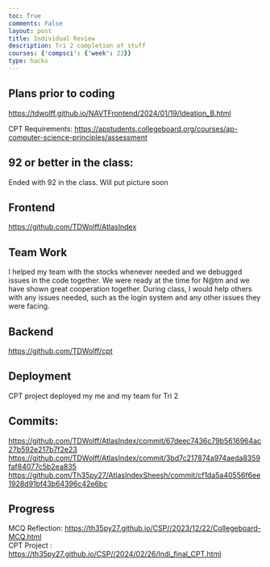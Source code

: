 ```yaml
---
toc: True
comments: False
layout: post
title: Individual Review
description: Tri 2 completion of stuff
courses: {'compsci': {'week': 23}}
type: hacks
---
```


## Plans prior to coding

https://tdwolff.github.io/NAVTFrontend/2024/01/19/Ideation_B.html

CPT Requirements: https://apstudents.collegeboard.org/courses/ap-computer-science-principles/assessment

## 92 or better in the class:

Ended with 92 in the class. Will put picture soon


## Frontend
https://github.com/TDWolff/AtlasIndex

## Team Work
I helped my team with the stocks whenever needed and we debugged issues in the code together. We were ready at the time for N@tm and we have shown great cooperation together. During class, I would help others with any issues needed, such as the login system and any other issues they were facing. 

## Backend
https://github.com/TDWolff/cpt

## Deployment

CPT project deployed my me and my team for Tri 2

## Commits:

https://github.com/TDWolff/AtlasIndex/commit/67deec7436c79b5616964ac27b592e217b7f2e23
https://github.com/TDWolff/AtlasIndex/commit/3bd7c217874a974aeda8359faf84077c5b2ea835
https://github.com/Th35py27/AtlasIndexSheesh/commit/cf1da5a40556f6ee1928d91bf43b64396c42e6bc


## Progress

MCQ Reflection: https://th35py27.github.io/CSP//2023/12/22/Collegeboard-MCQ.html
<br>
CPT Project : https://th35py27.github.io/CSP//2024/02/26/Indi_final_CPT.html
